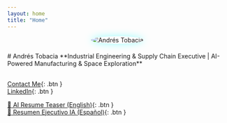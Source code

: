 ```yaml
---
layout: home
title: "Home"
---
```


<div style="display:flex;align-items:center;gap:20px;flex-wrap:wrap;justify-content:center; margin-bottom:30px;">
  <div class="home-headshot">
    <img src="{{ site.baseurl }}/Andres%20Tobacia%20Professional%20Headshot.jpg" alt="Andrés Tobacia" style="max-width:220px;border-radius:50%;box-shadow:0 0 18px rgba(0,255,255,0.4);cursor:pointer;">
  </div>
  <div>
    # Andrés Tobacia  
    **Industrial Engineering & Supply Chain Executive | AI-Powered Manufacturing & Space Exploration**
  </div>
</div>

[Contact Me](contact.html){: .btn }  
[LinkedIn](https://www.linkedin.com/in/jatobacia/){: .btn }  

[📄 AI Resume Teaser (English)](assets/resume/Andres_Tobacia_AI_Resume_EN.pdf){: .btn }  
[📄 Resumen Ejecutivo IA (Español)](assets/resume/Andres_Tobacia_AI_Resume_ES.pdf){: .btn }

<script>
document.querySelectorAll('.home-headshot img').forEach(img => {
  img.addEventListener('click', function() {
    const overlay = document.createElement('div');
    overlay.style.position = 'fixed';
    overlay.style.top = 0;
    overlay.style.left = 0;
    overlay.style.width = '100%';
    overlay.style.height = '100%';
    overlay.style.background = 'rgba(0,0,0,0.9)';
    overlay.style.display = 'flex';
    overlay.style.alignItems = 'center';
    overlay.style.justifyContent = 'center';
    overlay.style.zIndex = 9999;

    const fullImg = document.createElement('img');
    fullImg.src = this.src;
    fullImg.style.maxWidth = '90%';
    fullImg.style.maxHeight = '90%';
    fullImg.style.borderRadius = '8px';
    fullImg.style.boxShadow = '0 0 25px rgba(0,255,255,0.8)';

    overlay.appendChild(fullImg);
    overlay.addEventListener('click', () => document.body.removeChild(overlay));

    document.body.appendChild(overlay);
  });
});
</script>

